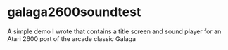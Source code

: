 # galaga2600soundtest
A simple demo I wrote that contains a title screen and sound player for an Atari 2600 port of the arcade classic Galaga
